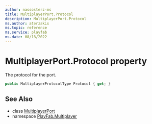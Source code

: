 ```yaml
---
author: nassosterz-ms
title: MultiplayerPort.Protocol
description: MultiplayerPort.Protocol
ms.author: aterzakis
ms.topic: reference
ms.service: playfab
ms.date: 08/18/2022
---
```


# MultiplayerPort.Protocol property

The protocol for the port.

```csharp
public MultiplayerProtocolType Protocol { get; }
```

## See Also

* class [MultiplayerPort](../MultiplayerPort.md)
* namespace [PlayFab.Multiplayer](../../PlayFabMultiplayerSDK.md)

